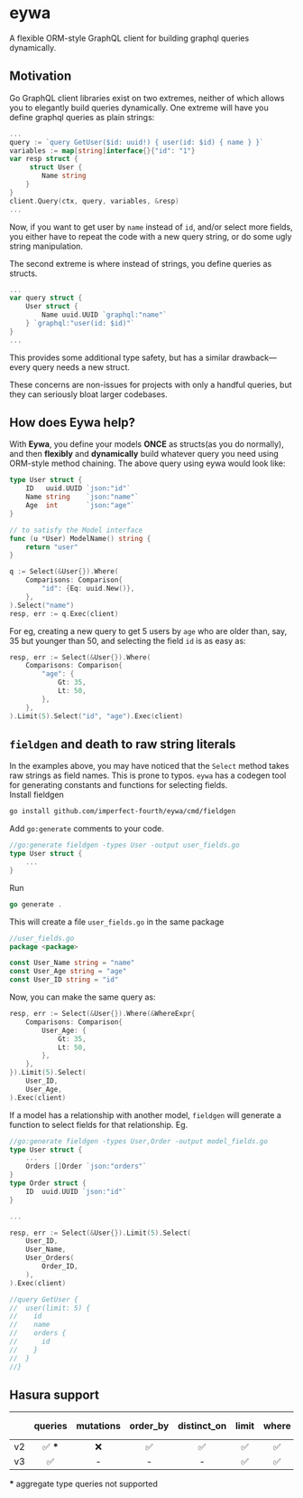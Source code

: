 # eywa
A flexible ORM-style GraphQL client for building graphql queries dynamically.

## Motivation
Go GraphQL client libraries exist on two extremes, neither of which allows you
to elegantly build queries dynamically. One extreme will have you define 
graphql queries as plain strings:

```go
...
query := `query GetUser($id: uuid!) { user(id: $id) { name } }`
variables := map[string]interface{}{"id": "1"}
var resp struct {
	 struct User {
		Name string
	}
}
client.Query(ctx, query, variables, &resp)
...
```
Now, if you want to get user by `name` instead of `id`, and/or select more 
fields, you either have to repeat the code with a new query string, or do some 
ugly string manipulation.

The second extreme is where instead of strings, you define queries as structs.
```go
...
var query struct {
    User struct {
        Name uuid.UUID `graphql:"name"`
    } `graphql:"user(id: $id)"`
}
...
```
This provides some additional type safety, but has a similar drawback—every 
query needs a new struct.

These concerns are non-issues for projects with only a handful queries, but 
they can seriously bloat larger codebases. 

## How does Eywa help?
With **Eywa**, you define your models **ONCE** as structs(as you do normally),
and then **flexibly** and **dynamically** build whatever query you need using 
ORM-style method chaining. The above query using eywa would look like:
```go
type User struct {
    ID   uuid.UUID `json:"id"`
    Name string    `json:"name"`
    Age  int       `json:"age"`
}

// to satisfy the Model interface
func (u *User) ModelName() string {
    return "user"
}

q := Select(&User{}).Where(
    Comparisons: Comparison{
        "id": {Eq: uuid.New()},
    },
).Select("name")
resp, err := q.Exec(client)
```

For eg, creating a new query to get 5 users by `age` who are older than, say,
35 but younger than 50, and selecting the field `id` is as easy as:
```go
resp, err := Select(&User{}).Where(
    Comparisons: Comparison{
        "age": {
            Gt: 35,
            Lt: 50,
        },
    },
).Limit(5).Select("id", "age").Exec(client)
```

## `fieldgen` and death to raw string literals
In the examples above, you may have noticed that the `Select` method takes raw 
strings as field names. This is prone to typos. `eywa` has a codegen tool for 
generating constants and functions for selecting fields.  
Install fieldgen
```bash
go install github.com/imperfect-fourth/eywa/cmd/fieldgen
```
Add `go:generate` comments to your code.
```go
//go:generate fieldgen -types User -output user_fields.go
type User struct {
    ...
}
```
Run
```go 
go generate .
```
This will create a file `user_fields.go` in the same package
```go
//user_fields.go
package <package>

const User_Name string = "name"
const User_Age string = "age"
const User_ID string = "id"
```
Now, you can make the same query as:
```go
resp, err := Select(&User{}).Where(&WhereExpr{
    Comparisons: Comparison{
        User_Age: {
            Gt: 35,
            Lt: 50,
        },
    },
}).Limit(5).Select(
    User_ID,
    User_Age,
).Exec(client)
```

If a model has a relationship with another model, `fieldgen` will generate a
function to select fields for that relationship. Eg.
```go
//go:generate fieldgen -types User,Order -output model_fields.go
type User struct {
    ...
    Orders []Order `json:"orders"`
}
type Order struct {
    ID  uuid.UUID `json:"id"`
}

...

resp, err := Select(&User{}).Limit(5).Select(
    User_ID,
    User_Name,
    User_Orders(
        Order_ID,
    ),
).Exec(client)

//query GetUser {
//  user(limit: 5) {
//    id
//    name
//    orders {
//      id
//    }
//  }
//}
```


## Hasura support

|    | queries |mutations|order_by|distinct_on|limit|where|offset|relationships in queries|
|:---|:-------:|:-------:|:------:|:---------:|:---:|:---:|:----:|:-----------:|
| v2 |✅ **\***|    ❌   |   ✅   |    ✅     | ✅  | ✅  |  ✅  |    ❌       |
| v3 |    ✅   |   -     |   -    |     -     | ✅  | ✅  |  ✅  |    ❌       |

**\*** aggregate type queries not supported  
